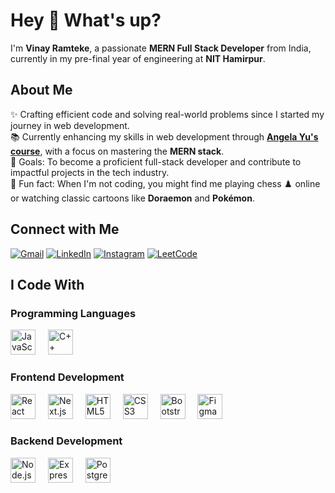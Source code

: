 <h1 align="left">Hey 👋 What's up?</h1>

<p align="left">
  I'm <strong>Vinay Ramteke</strong>, a passionate <strong>MERN Full Stack Developer</strong> from India, currently in my pre-final year of engineering at <strong>NIT Hamirpur</strong>.
</p>

<h2 align="left">About Me</h2>

<p align="left">
  ✨ Crafting efficient code and solving real-world problems since I started my journey in web development.<br>
  📚 Currently enhancing my skills in web development through <a href="https://www.udemy.com/course/the-complete-web-development-bootcamp/" target="_blank"><strong>Angela Yu's course</strong></a>, with a focus on mastering the <strong>MERN stack</strong>.<br>
  🎯 Goals: To become a proficient full-stack developer and contribute to impactful projects in the tech industry.<br>
  🎲 Fun fact: When I'm not coding, you might find me playing chess ♟️ online or watching classic cartoons like <strong>Doraemon</strong> and <strong>Pokémon</strong>.
</p>

<h2 align="left">Connect with Me</h2>

<p align="left">
  <a href="mailto:vinayramteke.nith@gmail.com"><img src="https://img.shields.io/badge/e‑mail-D14836.svg?style=for-the-badge&logo=GMail&logoColor=white" alt="Gmail" /></a>
  <a href="https://www.linkedin.com/in/vinay-ramteke" target="_blank"><img src="https://img.shields.io/badge/linkedin-0077B5.svg?style=for-the-badge&logo=linkedin&logoColor=white" alt="LinkedIn" /></a>
  <a href="https://www.instagram.com/vinay_r04/" target="_blank"><img src="https://img.shields.io/badge/instagram-E4405F.svg?style=for-the-badge&logo=instagram&logoColor=white" alt="Instagram" /></a>
  <a href="https://leetcode.com/u/vinay_ramteke/" target="_blank"><img src="https://img.shields.io/badge/leetcode-FFA116.svg?style=for-the-badge&logo=leetcode&logoColor=white" alt="LeetCode" /></a>
</p>

<h2 align="left">I Code With</h2>

<h3 align="left">Programming Languages</h3>
<div align="left">
  <img src="https://cdn.jsdelivr.net/gh/devicons/devicon/icons/javascript/javascript-original.svg" height="40" alt="JavaScript" title="JavaScript" />
  <img width="12" />
  <img src="https://cdn.jsdelivr.net/gh/devicons/devicon/icons/cplusplus/cplusplus-original.svg" height="40" alt="C++" title="C++" />
</div>

<h3 align="left">Frontend Development</h3>
<div align="left">
  <img src="https://cdn.jsdelivr.net/gh/devicons/devicon/icons/react/react-original.svg" height="40" alt="React" title="React" />
  <img width="12" />
  <img src="https://cdn.jsdelivr.net/gh/devicons/devicon/icons/nextjs/nextjs-original.svg" height="40" alt="Next.js" title="Next.js" />
  <img width="12" />
  <img src="https://cdn.jsdelivr.net/gh/devicons/devicon/icons/html5/html5-original.svg" height="40" alt="HTML5" title="HTML5" />
  <img width="12" />
  <img src="https://cdn.jsdelivr.net/gh/devicons/devicon/icons/css3/css3-original.svg" height="40" alt="CSS3" title="CSS3" />
  <img width="12" />
  <img src="https://cdn.jsdelivr.net/gh/devicons/devicon/icons/bootstrap/bootstrap-original.svg" height="40" alt="Bootstrap" title="Bootstrap" />
  <img width="12" />
  <img src="https://cdn.jsdelivr.net/gh/devicons/devicon/icons/figma/figma-original.svg" height="40" alt="Figma" title="Figma" />
</div>

<h3 align="left">Backend Development</h3>
<div align="left">
  <img src="https://cdn.jsdelivr.net/gh/devicons/devicon/icons/nodejs/nodejs-original.svg" height="40" alt="Node.js" title="Node.js" />
  <img width="12" />
  <img src="https://cdn.jsdelivr.net/gh/devicons/devicon/icons/express/express-original.svg" height="40" alt="Express.js" title="Express.js" />
  <img width="12" />
  <img src="https://cdn.jsdelivr.net/gh/devicons/devicon/icons/postgresql/postgresql-original.svg" height="40" alt="PostgreSQL" title="PostgreSQL" />
</div>
